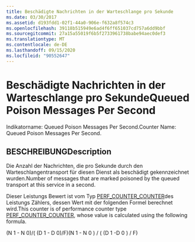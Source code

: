 ```yaml
---
title: Beschädigte Nachrichten in der Warteschlange pro Sekunde
ms.date: 03/30/2017
ms.assetid: d193fdd1-02f1-44a0-906e-f632a8f574c3
ms.openlocfilehash: 39118b515949e6ad4f6ff651037cd757a6dd9bbf
ms.sourcegitcommit: 27a15a55019f6b5f2733961738babe94aec0def3
ms.translationtype: MT
ms.contentlocale: de-DE
ms.lasthandoff: 09/15/2020
ms.locfileid: "90552647"
---
```

# <a name="queued-poison-messages-per-second"></a><span data-ttu-id="9feec-102">Beschädigte Nachrichten in der Warteschlange pro Sekunde</span><span class="sxs-lookup"><span data-stu-id="9feec-102">Queued Poison Messages Per Second</span></span>
<span data-ttu-id="9feec-103">Indikatorname: Queued Poison Messages Per Second.</span><span class="sxs-lookup"><span data-stu-id="9feec-103">Counter Name: Queued Poison Messages Per Second.</span></span>  
  
## <a name="description"></a><span data-ttu-id="9feec-104">BESCHREIBUNG</span><span class="sxs-lookup"><span data-stu-id="9feec-104">Description</span></span>  
 <span data-ttu-id="9feec-105">Die Anzahl der Nachrichten, die pro Sekunde durch den Warteschlangentransport für diesen Dienst als beschädigt gekennzeichnet wurden.</span><span class="sxs-lookup"><span data-stu-id="9feec-105">Number of messages that are marked poisoned by the queued transport at this service in a second.</span></span>  
  
 <span data-ttu-id="9feec-106">Dieser Leistungs Bewert ist vom Typ [PERF_COUNTER_COUNTER](/previous-versions/windows/it-pro/windows-server-2003/cc740048(v=ws.10))des Leistungs Zählers, dessen Wert mit der folgenden Formel berechnet wird.</span><span class="sxs-lookup"><span data-stu-id="9feec-106">This counter is of performance counter type [PERF_COUNTER_COUNTER](/previous-versions/windows/it-pro/windows-server-2003/cc740048(v=ws.10)), whose value is calculated using the following formula.</span></span>  
  
 <span data-ttu-id="9feec-107">(N 1 - N 0)/( (D 1 - D 0)/F)</span><span class="sxs-lookup"><span data-stu-id="9feec-107">(N 1 - N 0 ) / ( (D 1 -D 0 ) / F)</span></span>
